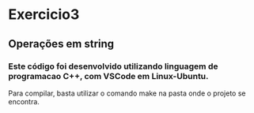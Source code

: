 # Exercicio3

## Operações em string

### Este código foi desenvolvido utilizando linguagem de programacao C++, com VSCode em Linux-Ubuntu.
Para compilar, basta utilizar o comando make na pasta onde o projeto se encontra.
